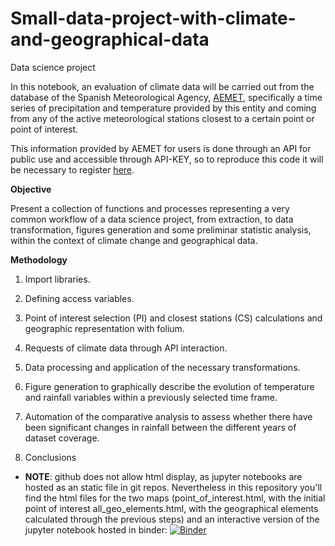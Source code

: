 # Small-data-project-with-climate-and-geographical-data
Data science project

In this notebook, an evaluation of climate data will be carried out from the database of the Spanish Meteorological Agency, [AEMET](https://www.aemet.es/es/datos_abiertos), specifically a time series of precipitation and temperature provided by this entity and coming from any of the active meteorological stations closest to a certain point or point of interest. 

This information provided by AEMET for users is done through an API for public use and accessible through API-KEY, so to reproduce this code it will be necessary to register [here](https://opendata.aemet.es/centrodedescargas/altaUsuario).

**Objective**

Present a collection of functions and processes representing a very common workflow of a data science project, from extraction, to data transformation, figures generation and some preliminar statistic analysis, within the context of climate change and geographical data. 

**Methodology**

1. Import libraries.

2. Defining access variables.

3. Point of interest selection (PI) and closest stations (CS) calculations and geographic representation with folium. 

4. Requests of climate data through API interaction.

5. Data processing and application of the necessary transformations. 

6. Figure generation to graphically describe the evolution of temperature and rainfall variables within a previously selected time frame.

7. Automation of the comparative analysis to assess whether there have been significant changes in rainfall between the different years of dataset coverage.

8. Conclusions

* **NOTE**: github does not allow html display, as jupyter notebooks are hosted as an static file in git repos. Nevertheless in this repository you'll find the html files for the two maps (point_of_interest.html, with the initial point of interest all_geo_elements.html, with the geographical elements calculated through the previous steps) and an interactive version of the jupyter notebook hosted in binder: [![Binder](https://mybinder.org/badge_logo.svg)](https://mybinder.org/v2/gh/SalvaRGb/Data_Science_proj_Small-data-project-with-climate-and-geographical-data/master?labpath=Small%20data%20project%20with%20climate%20and%20geographical%20data.ipynb)
